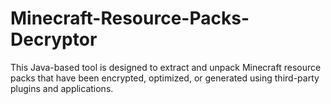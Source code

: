# Minecraft-Resource-Packs-Decryptor
This Java-based tool is designed to extract and unpack Minecraft resource packs that have been encrypted, optimized, or generated using third-party plugins and applications. 
